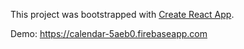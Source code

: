 This project was bootstrapped with [Create React App](https://github.com/facebookincubator/create-react-app).

Demo: https://calendar-5aeb0.firebaseapp.com
